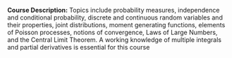 **Course Description:** Topics include probability measures, independence and conditional probability, discrete and continuous random variables and their properties, joint distributions, moment generating functions, elements of Poisson processes, notions of convergence, Laws of Large Numbers, and the Central Limit Theorem. A working knowledge of multiple integrals and partial derivatives is essential for this course

